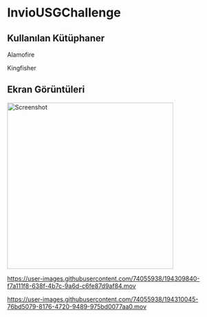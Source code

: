 # InvioUSGChallenge

<h2> Kullanılan Kütüphaner</h2>

<p>Alamofire </p>
<p> Kingfisher </p>


<h2> Ekran Görüntüleri </h2>

<img width="386" alt="Screenshot" src="https://user-images.githubusercontent.com/74055938/194310099-582be12e-c071-4674-8a5a-33c1e2f8a6ac.png">




https://user-images.githubusercontent.com/74055938/194309840-f7a111f8-638f-4b7c-9a6d-c6fe87d9af84.mov



https://user-images.githubusercontent.com/74055938/194310045-76bd5079-8176-4720-9489-975bd0077aa0.mov

